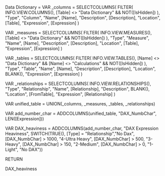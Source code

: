 Data Dictionary = 
VAR _columns = SELECTCOLUMNS(
    FILTER(
        INFO.VIEW.COLUMNS(),
        [Table] <> "Data Dictionary" && NOT([IsHidden])
    ),
    "Type", "Column",
    "Name", [Name],
    "Description", [Description],
    "Location", [Table],
    "Expression", [Expression]
)

VAR _measures = SELECTCOLUMNS(
    FILTER(
        INFO.VIEW.MEASURES(),
        [Table] <> "Data Dictionary" && NOT([IsHidden])
    ),
    "Type", "Measure",
    "Name", [Name],
    "Description", [Description],
    "Location", [Table],
    "Expression", [Expression]
)

VAR _tables = SELECTCOLUMNS(
    FILTER(
        INFO.VIEW.TABLES(),
        [Name] <> "Data Dictionary" && [Name] <> "Calculations" && NOT([IsHidden])
    ),
    "Type", "Table",
    "Name", [Name],
    "Description", [Description],
    "Location", BLANK(),
    "Expression", [Expression]
)

VAR _relationships = SELECTCOLUMNS(
    INFO.VIEW.RELATIONSHIPS(),
    "Type", "Relationship",
    "Name", [Relationship],
    "Description", BLANK(),
    "Location", [FromTable],
    "Expression", [Relationship]
)

VAR unified_table = UNION(_columns, _measures, _tables, _relationships)

VAR add_number_char = ADDCOLUMNS(unified_table, "DAX_NumbChar", LEN([Expression]))

VAR DAX_heaviness = ADDCOLUMNS(add_number_char, "DAX Expression Heaviness",
SWITCH(TRUE(),
[Type] = "Relationship","No Dax",
[DAX_NumbChar] > 1000, "4-Ultra Heavy",
[DAX_NumbChar] > 500, "3-Heavy",
[DAX_NumbChar] > 150, "2-Medium",
[DAX_NumbChar] > 0, "1-Light",
"No DAX"))

RETURN

DAX_heaviness
